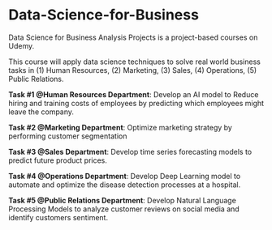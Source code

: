 # Data-Science-for-Business
Data Science for Business Analysis Projects is a project-based courses on Udemy.


This course will apply data science techniques to solve real world business tasks in (1) Human Resources, (2) Marketing, (3) Sales, (4) Operations, (5) Public Relations. 

<strong>Task #1 @Human Resources Department</strong>: Develop an AI model to Reduce hiring and training costs of employees by predicting which employees might leave the company.

<strong>Task #2 @Marketing Department</strong>: Optimize marketing strategy by performing customer segmentation

<strong>Task #3 @Sales Department</strong>: Develop time series forecasting models to predict future product prices.

<strong>Task #4 @Operations Department</strong>: Develop Deep Learning model to automate and optimize the disease detection processes at a hospital.

<strong>Task #5 @Public Relations Department</strong>: Develop Natural Language Processing Models to analyze customer reviews on social media and identify customers sentiment.


